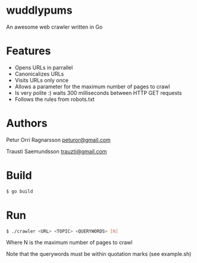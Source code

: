 wuddlypums
==============
An awesome web crawler written in Go

Features
==============
* Opens URLs in parrallel
* Canonicalizes URLs
* Visits URLs only once
* Allows a parameter for the maximum number of pages to crawl
* Is very polite :) waits 300 milliseconds between HTTP GET requests
* Follows the rules from robots.txt

Authors
==============
Petur Orri Ragnarsson <peturor@gmail.com>

Trausti Saemundsson <trauzti@gmail.com>

Build
==============
```bash
$ go build
```

Run
==============
```bash
$ ./crawler <URL> <TOPIC> <QUERYWORDS> [N]
```

Where N is the maximum number of pages to crawl

Note that the querywords must be within quotation marks (see example.sh)

